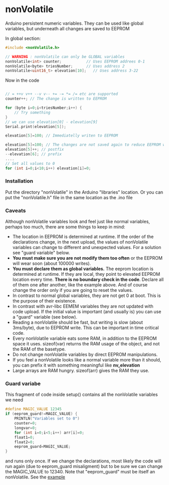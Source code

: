 # nonVolatile
Arduino persistent numeric variables. They can be used like
global variables, but underneath all changes are saved to EEPROM

In global section:

```C++
#include <nonVolatile.h>

// WARNING : nonVolatile can only be GLOBAL variables
nonVolatile<int> counter;           // Uses EEPROM addrees 0-1
nonVolatile<byte> triesNumber;      // Uses address 2
nonVolatile<uint16_t> elevation[10];   // Uses address 3-22

```
Now in the code

```C++

// = ++v v++ --v v-- += -= *= /= etc are supported
counter++; // The change is written to EEPROM

for (byte i=0;i<triesNumber;i++) {
	// Try something
}
// we can use elevation[0] - elevation[9]
Serial.print(elevation[5]);

elevation[5]=100; // Immediatelly writen to EEPROM

elevation[5]=100; // The changes are not saved again to reduce EEPROM wear
elevation[5]++; // postfix
--elevation[6]; // prefix
....
// Set all values to 0
for (int i=0;i<10;i++) elevation[i]=0;

```
### Installation
Put the directory "nonVolatile" in the Arduino "libraries" location.
Or you can put the "nonVolatile.h" file in the same location as the .ino file

### Caveats
Although nonVolatile variables look and feel just like normal variables,
perhaps too much, there are some things to keep in mind:
- The location in EEPROM is determined at runtime. If the order of the
declarations change, in the next upload, the values of nonVolatile variables
can change to different and unexpected values. For a solution see "guard variable"
below.
- **You must make sure you are not modify them too often** or the EEPROM
will wear soon (about 100000 writes).
- **You must declare them as global variables.** The eeprom location is
determined at runtime. If they are local, they point to elevated EEPROM
location every time. **There is no boundary check in the code**.
Declare all of them one after another, like the example above. And of course change the
order only if you are going to reset the values.
- In contrast to normal global variables, they are not get 0 at boot.
This is the purpose of their existence.
- In contrast with avr-libc EEMEM variables they are not updated with
code upload. If the initial value is important (and usually is) you can use
a "guard" variable (see below).
- Reading a nonVolatile should be fast, but writing is slow
(about 3ms/byte), due to EEPROM write. This can be important in time critical
code.
- Every nonVolatile variable eats some RAM, in addition to the EEPROM space it uses.
sizeof(var) returns the RAM usage of the object, and not the RAM of the basetype.
- Do not change nonVolatile variables by direct EEPROM manipulations.
- If you feel a nonVolatile looks like a normal variable more than it should,
you can prefix it with something meaningful like **nv_elevation**
- Large arrays are RAM hungry. sizeof(arr) gives the RAM they use.

### Guard variabe

This fragment of code inside setup() contains all the nonVolatile variables we need
```C++
#define MAGIC_VALUE 12345
if (eeprom_guard!=MAGIC_VALUE) {
    PRINTLN("Variables set to 0")
    counter=0;
    longvar=0;
    for (int i=0;i<5;i++) arr[i]=0;
    float1=0;
    float2=0;
    eeprom_guard=MAGIC_VALUE;
}

```

and runs only once. If we change the declarations, most likely
the code will run again (due to eeprom_guard misaligment) but
to be sure we can change the MAGIC_VALUE to 12340.
Note that "eeprom_guard" must be itself an nonVolatile. See the
[example](https://github.com/pkarsy/nonVolatile/blob/master/example/example.ino)


